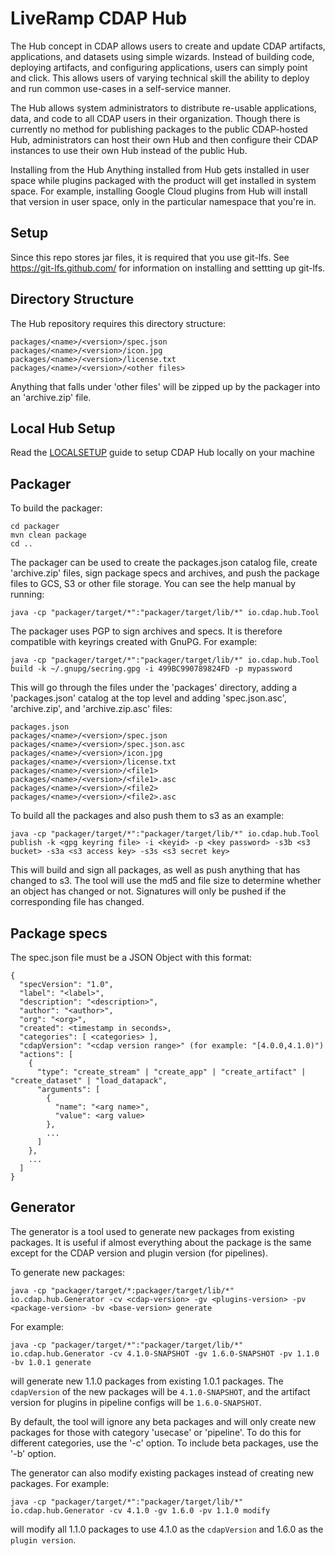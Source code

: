# LiveRamp CDAP Hub

The Hub concept in CDAP allows users to create and update CDAP artifacts, applications, and datasets using simple wizards. Instead of building code, deploying artifacts, and configuring applications, users can simply point and click. This allows users of varying technical skill the ability to deploy and run common use-cases in a self-service manner.

The Hub allows system administrators to distribute re-usable applications, data, and code to all CDAP users in their organization. Though there is currently no method for publishing packages to the public CDAP-hosted Hub, administrators can host their own Hub and then configure their CDAP instances to use their own Hub instead of the public Hub.

Installing from the Hub
Anything installed from Hub gets installed in user space while plugins packaged with the product will get installed in system space. For example, installing Google Cloud plugins from Hub will install that version in user space, only in the particular namespace that you're in. 

## Setup

Since this repo stores jar files, it is required that you use git-lfs.
See https://git-lfs.github.com/ for information on installing and settting up git-lfs.

## Directory Structure

The Hub repository requires this directory structure:

    packages/<name>/<version>/spec.json
    packages/<name>/<version>/icon.jpg
    packages/<name>/<version>/license.txt
    packages/<name>/<version>/<other files>

Anything that falls under 'other files' will be zipped up by the packager into an 'archive.zip' file.

## Local Hub Setup

Read the [LOCALSETUP](LOCALSETUP.md) guide to setup CDAP Hub locally on your machine

## Packager

To build the packager:

    cd packager
    mvn clean package
    cd ..

The packager can be used to create the packages.json catalog file, create 'archive.zip'
files, sign package specs and archives, and push the package files to GCS, S3 or other file storage. You can see the
help manual by running:

    java -cp "packager/target/*":"packager/target/lib/*" io.cdap.hub.Tool

The packager uses PGP to sign archives and specs. It is therefore compatible with keyrings
created with GnuPG. For example:

    java -cp "packager/target/*":"packager/target/lib/*" io.cdap.hub.Tool build -k ~/.gnupg/secring.gpg -i 499BC990789824FD -p mypassword

This will go through the files under the 'packages' directory, adding a 'packages.json'
catalog at the top level and adding 'spec.json.asc', 'archive.zip', and 'archive.zip.asc' files:

    packages.json
    packages/<name>/<version>/spec.json
    packages/<name>/<version>/spec.json.asc
    packages/<name>/<version>/icon.jpg
    packages/<name>/<version>/license.txt
    packages/<name>/<version>/<file1>
    packages/<name>/<version>/<file1>.asc
    packages/<name>/<version>/<file2>
    packages/<name>/<version>/<file2>.asc

To build all the packages and also push them to s3 as an example:

    java -cp "packager/target/*":"packager/target/lib/*" io.cdap.hub.Tool publish -k <gpg keyring file> -i <keyid> -p <key password> -s3b <s3 bucket> -s3a <s3 access key> -s3s <s3 secret key>

This will build and sign all packages, as well as push anything that has changed to s3.
The tool will use the md5 and file size to determine whether an object has changed or not.
Signatures will only be pushed if the corresponding file has changed.

## Package specs

The spec.json file must be a JSON Object with this format:


    {
      "specVersion": "1.0",
      "label": "<label>",
      "description": "<description>",
      "author": "<author>",
      "org": "<org>",
      "created": <timestamp in seconds>,
      "categories": [ <categories> ],
      "cdapVersion": "<cdap version range>" (for example: "[4.0.0,4.1.0)")
      "actions": [
        {
          "type": "create_stream" | "create_app" | "create_artifact" | "create_dataset" | "load_datapack",
          "arguments": [
            {
              "name": "<arg name>",
              "value": <arg value>
            },
            ...
          ]
        },
        ...
      ]
    }


## Generator

The generator is a tool used to generate new packages from existing packages. It is useful if almost
everything about the package is the same except for the CDAP version and plugin version (for pipelines).

To generate new packages:

    java -cp "packager/target/*:packager/target/lib/*" io.cdap.hub.Generator -cv <cdap-version> -gv <plugins-version> -pv <package-version> -bv <base-version> generate

For example:

    java -cp "packager/target/*":"packager/target/lib/*" io.cdap.hub.Generator -cv 4.1.0-SNAPSHOT -gv 1.6.0-SNAPSHOT -pv 1.1.0 -bv 1.0.1 generate

will generate new 1.1.0 packages from existing 1.0.1 packages. The `cdapVersion` of the new packages will be `4.1.0-SNAPSHOT`,
and the artifact version for plugins in pipeline configs will be `1.6.0-SNAPSHOT`. 

By default, the tool will ignore any beta packages and will only create new packages for those with category 'usecase' or
'pipeline'. To do this for different categories, use the '-c' option. To include beta packages, use the '-b' option.

The generator can also modify existing packages instead of creating new packages. For example:

    java -cp "packager/target/*":"packager/target/lib/*" io.cdap.hub.Generator -cv 4.1.0 -gv 1.6.0 -pv 1.1.0 modify

will modify all 1.1.0 packages to use 4.1.0 as the `cdapVersion` and 1.6.0 as the `plugin version`.

